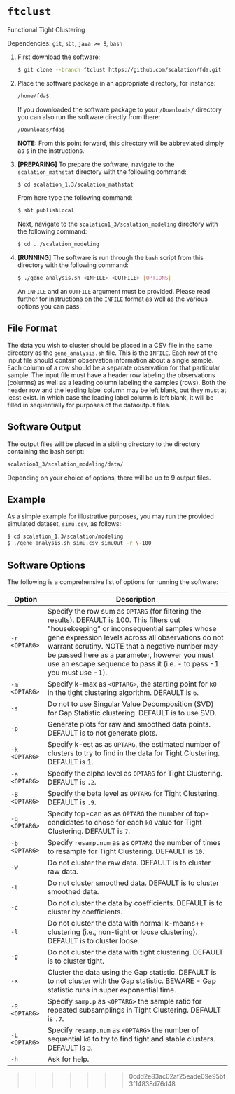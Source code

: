 # `ftclust`
Functional Tight Clustering

Dependencies: `git`, `sbt`, `java >= 8`, `bash`

1. First download the software:

   ```bash
   $ git clone --branch ftclust https://github.com/scalation/fda.git
   ```

2. Place the software package in an appropriate directory, for instance:

   ```bash
   /home/fda$
   ```

   If you downloaded the software package to your `/Downloads/` directory you can also run the software directly from there:

   ```bash
   /Downloads/fda$
   ```

   **NOTE:** From this point forward, this directory will be abbreviated simply as `$` in the instructions.

3. **[PREPARING]** To prepare the software, navigate to the `scalation_mathstat` directory with the following command:

   ```bash
   $ cd scalation_1.3/scalation_mathstat
   ```
   
   From here type the following command:

   ```bash
   $ sbt publishLocal
   ```

   Next, navigate to the `scalation1_3/scalation_modeling` directory with the following command:

   ```bash
   $ cd ../scalation_modeling
   ```

4. **[RUNNING]** The software is run through the `bash` script from this directory with the following command: 

   ```bash
   $ ./gene_analysis.sh <INFILE> <OUTFILE> [OPTIONS]
   ```

   An `INFILE` and an `OUTFILE` argument must be provided. Please read further for instructions on the `INFILE` format as well as the various options you can pass. 

## File Format

The data you wish to cluster should be placed in a CSV file in the same directory as the `gene_analysis.sh` file. 
This is the `INFILE`.
Each row of the input file should contain observation information about a single sample.
Each column of a row should be a separate observation for that particular sample.
The input file must have a header row labeling the observations (columns) as well as a leading column labeling the samples (rows).
Both the header row and the leading label column may be left blank, but they must at least exist.
In which case the leading label column is left blank, it will be filled in sequentially for purposes of the dataoutput files.

## Software Output

The output files will be placed in a sibling directory to the directory containing the bash script: 

```bash
scalation1_3/scalation_modeling/data/
```

Depending on your choice of options, there will be up to 9 output files. 


## Example

As a simple example for illustrative purposes, you may run the provided simulated dataset, `simu.csv`, as follows:

   ```bash
   $ cd scalation_1.3/scalation/modeling
   $ ./gene_analysis.sh simu.csv simuOut -r \-100
   ```

## Software Options

The following is a comprehensive list of options for running the software:

| Option | Description |
| --- | --- |
| `-r <OPTARG>` | Specify the row sum as `OPTARG` (for filtering the results). DEFAULT is 100. This filters out "housekeeping" or inconsequential samples whose gene expression levels across all observations do not warrant scrutiny. NOTE that a negative number may be passed here as a parameter, however you must use an escape sequence to pass it (i.e. - to pass -1 you must use \-1). |
| `-m <OPTARG>` | Specify k-max as `<OPTARG>`, the starting point for `k0` in the tight clustering algorithm. DEFAULT is `6`. |
| `-s`          | Do not to use Singular Value Decomposition (SVD) for Gap Statistic clustering. DEFAULT is to use SVD. |
| `-p`          | Generate plots for raw and smoothed data points. DEFAULT is to not generate plots. |
| `-k <OPTARG>` | Specify k-est as as `OPTARG`, the estimated number of clusters to try to find in the data for Tight Clustering. DEFAULT is 1. |
| `-a <OPTARG>` | Specify the alpha level as `OPTARG` for Tight Clustering. DEFAULT is `.2`. | 
| `-B <OPTARG>` | Specify the beta level as `OPTARG` for Tight Clustering. DEFAULT is `.9`. |
| `-q <OPTARG>` | Specify top-can as as `OPTARG` the number of top-candidates to chose for each `k0` value for Tight Clustering. DEFAULT is `7`. | 
| `-b <OPTARG>` | Specify `resamp.num` as as `OPTARG` the number of times to resample for Tight Clustering. DEFAULT is `10`. |
| `-w`          | Do not cluster the raw data. DEFAULT is to cluster raw data. |  
| `-t`          | Do not cluster smoothed data. DEFAULT is to cluster smoothed data. |
| `-c`          | Do not cluster the data by coefficients. DEFAULT is to cluster by coefficients. |
| `-l`          | Do not cluster the data with normal k-means++ clustering (i.e., non-tight or loose clustering). DEFAULT is to cluster loose. | 
| `-g`          | Do not cluster the data with tight clustering. DEFAULT is to cluster tight. |
| `-x`          | Cluster the data using the Gap statistic. DEFAULT is to not cluster with the Gap statistic. BEWARE - Gap statistic runs in super exponential time. |
| `-R <OPTARG>` | Specify `samp.p` as `<OPTARG>` the sample ratio for repeated subsamplings in Tight Clustering. DEFAULT is `.7`. |
| `-L <OPTARG>` | Specify `resamp.num` as `<OPTARG>` the number of sequential `k0` to try to find tight and stable clusters. DEFAULT is `3`.
| `-h`          | Ask for help. |

>>>>>>> 0cdd2e83ac02af25eade09e95bf3f14838d76d48
